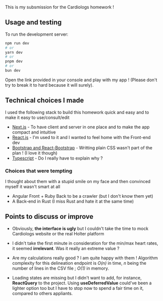 This is my subsmission for the Cardiologs homework !

## Usage and testing

To run the development server:

```bash
npm run dev
# or
yarn dev
# or
pnpm dev
# or
bun dev
```

Open the link provided in your console and play with my app ! (Please don't try to break it to hard because it will surely).

## Technical choices I made

I used the following stack to build this homework quick and easy and to make it easy to use/consult/edit

- [Next.js](https://nextjs.org/) - To have client and server in one place and to make the app compact and intuitive
- [React.js](https://react.dev) -  I'm used to it and I wanted to feel home with the Front-end dev
- [Bootstrap and React-Bootstrap](https://react-bootstrap.github.io) - Writting plain CSS wasn't part of the plan ! (I love it though)
- [Typescript]() - Do I really have to explain why ?

### Choices that were tempting

I thought about them with a stupid smile on my face and then convinced  myself it wasn't smart at all

- Angular Front + Ruby Back to be a crawler (but I don't know them yet)
- A Back-end in Rust (I miss Rust and hate it at the same time)


## Points to discuss or improve

- Obviously, **the interface is ugly** but I couldn't take the time to mock Cardiologs website or the real Holter platform

- I didn't take the first minute in consideration for the min/max heart rates, it seemed **irrelevant**. Was it really an extreme value ?

- Are my calculations really good ? I am quite happy with them ! Algorithm complexity for this delineation endpoint is *O(n)* in time, *n* being the number of lines in the CSV file ; *O(1)* in memory.

- Loading states are missing but I didn't want to add, for instance, **ReactQuery** to the project. Using **useDeferredValue** could've been a lighter option too but I have to stop now to spend a fair time on it, compared to others appliants.